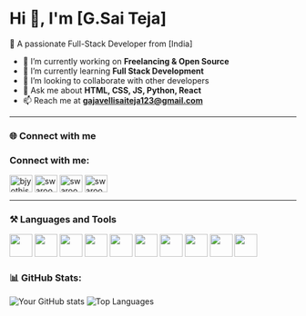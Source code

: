 # Hi 👋, I'm [G.Sai Teja]

🚀 A passionate Full-Stack Developer from [India]

- 🔭 I’m currently working on **Freelancing & Open Source**
- 🌱 I’m currently learning **Full Stack Development**
- 🤝 I’m looking to collaborate with other developers
- 💬 Ask me about **HTML, CSS, JS, Python, React**
- 📫 Reach me at **gajavellisaiteja123@gmail.com**

---

### 🌐 Connect with me
<h3 align="left">Connect with me:</h3>
<p align="left">
<a href="https://github.com/saiteja00743" target="blank"><img align="center" src="https://raw.githubusercontent.com/rahuldkjain/github-profile-readme-generator/master/src/images/icons/Social/twitter.svg" alt="bjyothiswaroop1" height="30" width="40" /></a>
<a href="https://www.linkedin.com/in/gajavelli-sai-teja-509266246" target="blank"><img align="center" src="https://raw.githubusercontent.com/rahuldkjain/github-profile-readme-generator/master/src/images/icons/Social/linked-in-alt.svg" alt="swaroopvitb" height="30" width="40" /></a>
<a href="[https://instagram.com/swaroop_vitb](https://www.instagram.com/sai_teja_gajavelli_007/)" target="blank"><img align="center" src="https://raw.githubusercontent.com/rahuldkjain/github-profile-readme-generator/master/src/images/icons/Social/instagram.svg" alt="swaroop_vitb" height="30" width="40" /></a>
<a href="[https://www.youtube.com/channel/UCmFUoPicoxuJAuR2NfNdQGA](https://www.youtube.com/@Tejworld007)" target="blank"><img align="center" src="https://raw.githubusercontent.com/rahuldkjain/github-profile-readme-generator/master/src/images/icons/Social/youtube.svg" alt="swaroop vitb" height="30" width="40" /></a>
</p>


---

### ⚒️ Languages and Tools
<p align="left">
  <img src="https://cdn.jsdelivr.net/gh/devicons/devicon/icons/html5/html5-original.svg" width="40" height="40"/>
  <img src="https://cdn.jsdelivr.net/gh/devicons/devicon/icons/css3/css3-original.svg" width="40" height="40"/>
  <img src="https://cdn.jsdelivr.net/gh/devicons/devicon/icons/javascript/javascript-original.svg" width="40" height="40"/>
  <img src="https://cdn.jsdelivr.net/gh/devicons/devicon/icons/react/react-original.svg" width="40" height="40"/>
  <img src="https://cdn.jsdelivr.net/gh/devicons/devicon/icons/nodejs/nodejs-original.svg" width="40" height="40"/>
  <img src="https://cdn.jsdelivr.net/gh/devicons/devicon/icons/python/python-original.svg" width="40" height="40"/>
  <img src="https://cdn.jsdelivr.net/gh/devicons/devicon/icons/mysql/mysql-original.svg" width="40" height="40"/>
  <img src="https://cdn.jsdelivr.net/gh/devicons/devicon/icons/java/java-original.svg" width="40" height="40"/>
  <img src="https://cdn.jsdelivr.net/gh/devicons/devicon/icons/git/git-original.svg" width="40" height="40"/>
  <img src="https://cdn.jsdelivr.net/gh/devicons/devicon/icons/github/github-original.svg" width="40" height="40"/>
</p>


### 📊 GitHub Stats:
![Your GitHub stats](https://github-readme-stats.vercel.app/api?username=YourUserName&show_icons=true&theme=radical)
![Top Languages](https://github-readme-stats.vercel.app/api/top-langs/?username=YourUserName&layout=compact&theme=radical)
